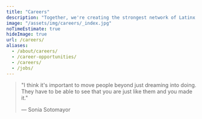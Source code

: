 ```yaml
---
title: "Careers"
description: "Together, we're creating the strongest network of Latinx in Tech professionals across the nation."
image: "/assets/img/careers/_index.jpg"
noTimeEstimate: true
hideImage: true
url: /careers/
aliases:
  - /about/careers/
  - /career-opportunities/
  - /careers/
  - /jobs/
---
```


> "I think it's important to move people beyond just dreaming into doing. They have to be able to see that you are just like them and you made it."
>
> — Sonia Sotomayor